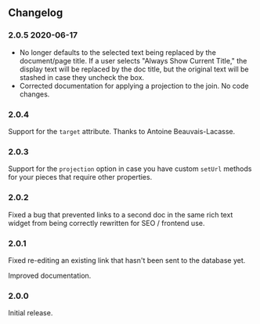 ## Changelog

### 2.0.5 2020-06-17

- No longer defaults to the selected text being replaced by the document/page
title. If a user selects "Always Show Current Title," the display text will be
replaced by the doc title, but the original text will be stashed in case they
uncheck the box.
- Corrected documentation for applying a projection to the join. No code changes.

### 2.0.4

Support for the `target` attribute. Thanks to Antoine Beauvais-Lacasse.

### 2.0.3

Support for the `projection` option in case you have custom `setUrl` methods for your pieces that require other properties.

### 2.0.2

Fixed a bug that prevented links to a second doc in the same rich text widget from being correctly rewritten for SEO / frontend use.

### 2.0.1

Fixed re-editing an existing link that hasn't been sent to the database yet.

Improved documentation.

### 2.0.0

Initial release.
